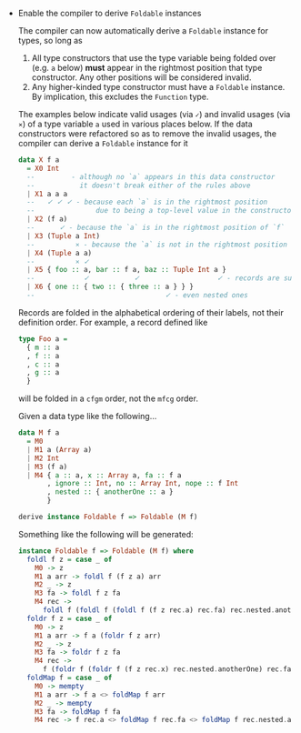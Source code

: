 * Enable the compiler to derive `Foldable` instances

  The compiler can now automatically derive a `Foldable` instance for types,
  so long as
  1. All type constructors that use the type variable being folded over
     (e.g. `a` below) **must** appear in the rightmost position that type constructor.
     Any other positions will be considered invalid.
  2. Any higher-kinded type constructor must have a `Foldable` instance. By implication,
     this excludes the `Function` type.

  The examples below indicate valid usages (via `✓`) and invalid usages (via `⨯`) of 
  a type variable `a` used in various places below.
  If the data constructors were refactored so as to remove the invalid usages,
  the compiler can derive a `Foldable` instance for it

  ```purs
  data X f a
    = X0 Int
    --         - although no `a` appears in this data constructor
    --           it doesn't break either of the rules above
    | X1 a a a
    --   ✓ ✓ ✓ - because each `a` is in the rightmost position
    --               due to being a top-level value in the constructor
    | X2 (f a)
    --      ✓ - because the `a` is in the rightmost position of `f`
    | X3 (Tuple a Int)
    --          ⨯ - because the `a` is not in the rightmost position of `Tuple`
    | X4 (Tuple a a)
    --          ⨯ ✓
    | X5 { foo :: a, bar :: f a, baz :: Tuple Int a }
    --            ✓           ✓                   ✓ - records are supported
    | X6 { one :: { two :: { three :: a } } }
    --                                ✓ - even nested ones
  ```

  Records are folded in the alphabetical ordering of their labels,
  not their definition order. For example, a record defined like
  ```purs
  type Foo a =
    { m :: a
    , f :: a
    , c :: a
    , g :: a
    }
  ```

  will be folded in a `cfgm` order, not the `mfcg` order.

  Given a data type like the following...

  ```purs
  data M f a
    = M0
    | M1 a (Array a)
    | M2 Int
    | M3 (f a)
    | M4 { a :: a, x :: Array a, fa :: f a
         , ignore :: Int, no :: Array Int, nope :: f Int
         , nested :: { anotherOne :: a }
         }

  derive instance Foldable f => Foldable (M f)
  ```

  Something like the following will be generated:
  ```purs
  instance Foldable f => Foldable (M f) where
    foldl f z = case _ of
      M0 -> z
      M1 a arr -> foldl f (f z a) arr
      M2 _ -> z
      M3 fa -> foldl f z fa
      M4 rec ->
        foldl f (foldl f (foldl f (f z rec.a) rec.fa) rec.nested.anotherOne) rec.x
    foldr f z = case _ of
      M0 -> z
      M1 a arr -> f a (foldr f z arr)
      M2 _ -> z
      M3 fa -> foldr f z fa
      M4 rec ->
        f (foldr f (foldr f (f z rec.x) rec.nested.anotherOne) rec.fa) rec.a
    foldMap f = case _ of
      M0 -> mempty
      M1 a arr -> f a <> foldMap f arr
      M2 _ -> mempty
      M3 fa -> foldMap f fa
      M4 rec -> f rec.a <> foldMap f rec.fa <> foldMap f rec.nested.anotherOne <> foldMap rec.x
  ```